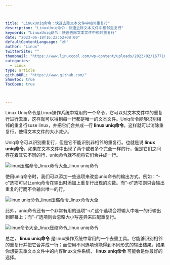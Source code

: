 ```yaml
---



title: "LinuxUniq命令：快速去除文本文件中相邻重复行"
description: "LinuxUniq命令：快速去除文本文件中相邻重复行"
keywords: "LinuxUniq命令：快速去除文本文件中相邻重复行"
date: "2023-06-18T16:22:52+08:00"
defaultContentLanguage: "zh"
author: "Linux"
twitterSite: ""
thumbnail: "https://www.linuxcool.com/wp-content/uploads/2023/02/1677161223244_0.gif"
categories:
  - Linux
type: article
githubURL: "https://www.github.com/"
ShowToc: true
TocOpen: true



---
```


Linux Uniq命令是Linux操作系统中常用的一个命令，它可以对文本文件中的重复行进行去重，这样就可以得到每一行都是唯一的文本文件。Uniq命令能够识别相邻的重复行suse linux，并把它们合并成一行 **linux uniq命令**，这样就可以消除重复行，使得文本文件的大小减少。

Uniq命令可以识别重复行，但是它不能识别非相邻的重复行。也就是说 **linux uniq命令**，如果在文本文件中出现了两个或者多个完全一样的行，但是它们之间存在着其它不同的行，uniq命令就不能将它们合并成一行。

![linux压缩命令_linux命令大全_linux uniq命令](https://www.linuxcool.com/wp-content/uploads/2023/02/1677161223244_0.gif)

使用uniq命令时，我们可以添加一些选项来改变uniq命令的输出方式。例如：“-c”选项可以让uniq命令在输出时添加上重复行出现的次数。而“-d”选项则只会输出重复的行而不会输出唯一的行。

![linux uniq命令_linux压缩命令_linux命令大全](https://www.linuxcool.com/wp-content/uploads/2023/02/1677161223244_1.png)

此外，uniq命令还有一个非常有用的选项“-u”,这个选项会将输入中唯一的行输出到屏幕上；而“-i”选项则会忽略大小写差异来匹配重复行。

![linux命令大全_linux压缩命令_linux uniq命令](https://www.linuxcool.com/wp-content/uploads/2023/02/1677161223244_2.png)

总之， **linux uniq命令** 是linux操作系统中常用的一个去重工具。它能够识别相邻的重复行并把它合并成一行；而使用不同选项也能得到不同形式的输出结果。如果你想要去重文本文件中的内容linux文件系统， **linux uniq命令** 可能会是你最好的选择。